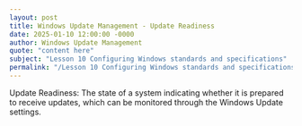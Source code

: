 ```yaml
---
layout: post
title: Windows Update Management - Update Readiness
date: 2025-01-10 12:00:00 -0000
author: Windows Update Management
quote: "content here"
subject: "Lesson 10 Configuring Windows standards and specifications"
permalink: "/Lesson 10 Configuring Windows standards and specifications/Windows Update Management/Windows Update Management - Update Readiness"
---
```


Update Readiness: The state of a system indicating whether it is prepared to receive updates, which can be monitored through the Windows Update settings.
